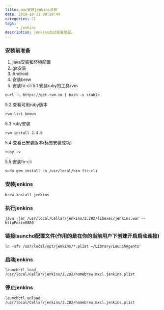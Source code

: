```yaml
---
title: mac安装jenkins流程
date: 2019-10-31 09:29:44
categories: CI
tags:
     - jenkins
description: jenkins自动部署搞起。
---
```


### 安装前准备
1. java安装和环境配置
2. git安装
3. Android
4. 安装brew
5. 安装fir-cli
5.1 安装ruby的工具rvm
```
curl -L https://get.rvm.io | bash -s stable
```
5.2 查看可用ruby版本
```
rvm list known
```
5.3 ruby安装
```
rvm install 2.4.0
```
5.4 查看已安装版本(标志安装成功)
```
ruby -v
```
5.5 安装fir-cli
```
sudo gem install -n /usr/local/bin fir-cli
```

### 安装jenkins
```
brew install jenkins
```


### 执行jenkins
```
java -jar /usr/local/Cellar/jenkins/2.202/libexec/jenkins.war --httpPort=8080
```

### 链接launchd配置文件(作用的是在你的当前用户下创建开启启动连接)
```
ln -sfv /usr/local/opt/jenkins/*.plist ~/Library/LaunchAgents
```

### 启动jenkins
```
launchctl load /usr/local/Cellar/jenkins/2.202/homebrew.mxcl.jenkins.plist
```

### 停止jenkins
```
launchctl unload /usr/local/Cellar/jenkins/2.202/homebrew.mxcl.jenkins.plist
```

